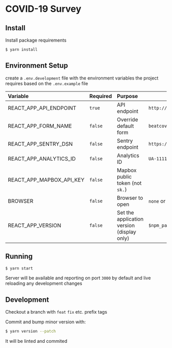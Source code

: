 # COVID-19 Survey

## Install

Install package requirements

```sh
$ yarn install
```

## Environment Setup

create a `.env.development` file with the environment variables the project requires based on the `.env.example` file

| Variable                 | Required | Purpose                                    | Example                         |
| :----------------------- | :------- | :----------------------------------------- | ------------------------------- |
| REACT_APP_API_ENDPOINT   | `true`   | API endpoint                               | `http://127.0.0.1:8000`         |
| REACT_APP_FORM_NAME      | `false`  | Override default form                      | `beatcovid19now`                |
| REACT_APP_SENTRY_DSN     | `false`  | Sentry endpoint                            | `https://111111@sentry.io/2222` |
| REACT_APP_ANALYTICS_ID   | `false`  | Analytics ID                               | `UA-1111111`                    |
| REACT_APP_MAPBOX_API_KEY | `false`  | Mapbox public token (not `sk.`)            |                                 |
| BROWSER                  | `false`  | Browser to open                            | `none` or `chromium`            |
| REACT_APP_VERSION        | `false`  | Set the application version (display only) | `$npm_package_version`          |

## Running

```sh
$ yarn start
```

Server will be available and reporting on port `3000` by default and live reloading any development changes

## Development

Checkout a branch with `feat` `fix` etc. prefix tags

Commit and bump minor version with:

```sh
$ yarn version --patch
```

It will be linted and commited

